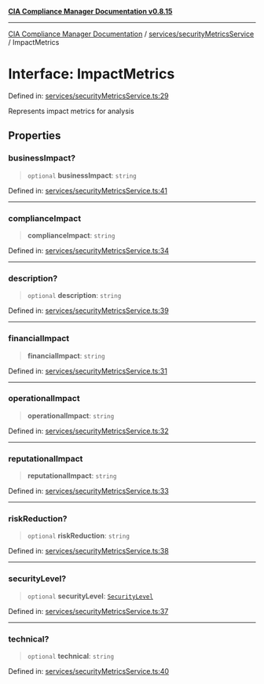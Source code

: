 [**CIA Compliance Manager Documentation v0.8.15**](../../../README.md)

***

[CIA Compliance Manager Documentation](../../../modules.md) / [services/securityMetricsService](../README.md) / ImpactMetrics

# Interface: ImpactMetrics

Defined in: [services/securityMetricsService.ts:29](https://github.com/Hack23/cia-compliance-manager/blob/50a3bb1fa64948444e36c06fee075b5043350db0/src/services/securityMetricsService.ts#L29)

Represents impact metrics for analysis

## Properties

### businessImpact?

> `optional` **businessImpact**: `string`

Defined in: [services/securityMetricsService.ts:41](https://github.com/Hack23/cia-compliance-manager/blob/50a3bb1fa64948444e36c06fee075b5043350db0/src/services/securityMetricsService.ts#L41)

***

### complianceImpact

> **complianceImpact**: `string`

Defined in: [services/securityMetricsService.ts:34](https://github.com/Hack23/cia-compliance-manager/blob/50a3bb1fa64948444e36c06fee075b5043350db0/src/services/securityMetricsService.ts#L34)

***

### description?

> `optional` **description**: `string`

Defined in: [services/securityMetricsService.ts:39](https://github.com/Hack23/cia-compliance-manager/blob/50a3bb1fa64948444e36c06fee075b5043350db0/src/services/securityMetricsService.ts#L39)

***

### financialImpact

> **financialImpact**: `string`

Defined in: [services/securityMetricsService.ts:31](https://github.com/Hack23/cia-compliance-manager/blob/50a3bb1fa64948444e36c06fee075b5043350db0/src/services/securityMetricsService.ts#L31)

***

### operationalImpact

> **operationalImpact**: `string`

Defined in: [services/securityMetricsService.ts:32](https://github.com/Hack23/cia-compliance-manager/blob/50a3bb1fa64948444e36c06fee075b5043350db0/src/services/securityMetricsService.ts#L32)

***

### reputationalImpact

> **reputationalImpact**: `string`

Defined in: [services/securityMetricsService.ts:33](https://github.com/Hack23/cia-compliance-manager/blob/50a3bb1fa64948444e36c06fee075b5043350db0/src/services/securityMetricsService.ts#L33)

***

### riskReduction?

> `optional` **riskReduction**: `string`

Defined in: [services/securityMetricsService.ts:38](https://github.com/Hack23/cia-compliance-manager/blob/50a3bb1fa64948444e36c06fee075b5043350db0/src/services/securityMetricsService.ts#L38)

***

### securityLevel?

> `optional` **securityLevel**: [`SecurityLevel`](../../../types/cia/type-aliases/SecurityLevel.md)

Defined in: [services/securityMetricsService.ts:37](https://github.com/Hack23/cia-compliance-manager/blob/50a3bb1fa64948444e36c06fee075b5043350db0/src/services/securityMetricsService.ts#L37)

***

### technical?

> `optional` **technical**: `string`

Defined in: [services/securityMetricsService.ts:40](https://github.com/Hack23/cia-compliance-manager/blob/50a3bb1fa64948444e36c06fee075b5043350db0/src/services/securityMetricsService.ts#L40)
